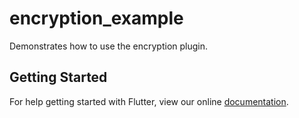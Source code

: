 # encryption_example

Demonstrates how to use the encryption plugin.

## Getting Started

For help getting started with Flutter, view our online
[documentation](https://flutter.io/).
